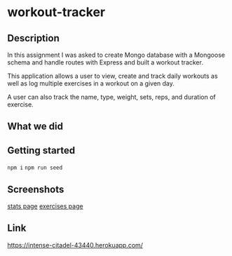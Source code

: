 # workout-tracker

## Description

In this assignment I was asked to create Mongo database with a Mongoose schema and handle routes with Express and built a workout tracker.

This application allows a user to view, create and track daily workouts as well as log multiple exercises in a workout on a given day.

A user can also track the name, type, weight, sets, reps, and duration of exercise.

## What we did

## Getting started

`npm i`
`npm run seed`

## Screenshots

[stats page](./Screenshot_workout-tracker.png)
[exercises page](./Screenshot_workout-tracker1.png)

## Link

https://intense-citadel-43440.herokuapp.com/